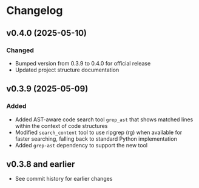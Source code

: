 # Changelog

## v0.4.0 (2025-05-10)

### Changed
- Bumped version from 0.3.9 to 0.4.0 for official release
- Updated project structure documentation

## v0.3.9 (2025-05-09)

### Added
- Added AST-aware code search tool `grep_ast` that shows matched lines within the context of code structures
- Modified `search_content` tool to use ripgrep (rg) when available for faster searching, falling back to standard Python implementation
- Added `grep-ast` dependency to support the new tool

## v0.3.8 and earlier

- See commit history for earlier changes
